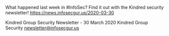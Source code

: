 What happened last week in #InfoSec? Find it out with the Kindred security newsletter!
https://news.infosecgur.us/2020-03-30

Kindred Group Security Newsletter - 30 March 2020
Kindred Group Security
newsletter@infosecgur.us
